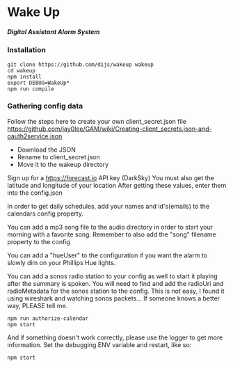 # Wake Up

##### Digital Assistant Alarm System

### Installation

```shell
git clone https://github.com/dijs/wakeup wakeup
cd wakeup
npm install
export DEBUG=WakeUp*
npm run compile
```

### Gathering config data

Follow the steps here to create your own client_secret.json file https://github.com/jay0lee/GAM/wiki/Creating-client_secrets.json-and-oauth2service.json
- Download the JSON
- Rename to client_secret.json
- Move it to the wakeup directory

Sign up for a https://forecast.io API key (DarkSky)
You must also get the latitude and longitude of your location
After getting these values, enter them into the config.json

In order to get daily schedules, add your names and id's(emails) to the calendars config property.

You can add a mp3 song file to the audio directory in order to start your morning with a favorite song.
Remember to also add the "song" filename property to the config

You can add a "hueUser" to the configuration if you want the alarm to slowly dim on your Phillips Hue lights.

You can add a sonos radio station to your config as well to start it playing after the summary is spoken.
You will need to find and add the radioUri and radioMetadata for the sonos station to the config. This is not easy, I found it using wireshark and watching sonos packets... If someone knows a better way, PLEASE tell me.

```shell
npm run authorize-calendar
npm start
```

And if something doesn't work correctly, please use the logger to get more information.
Set the debugging ENV variable and restart, like so:

```shell
npm start
```

